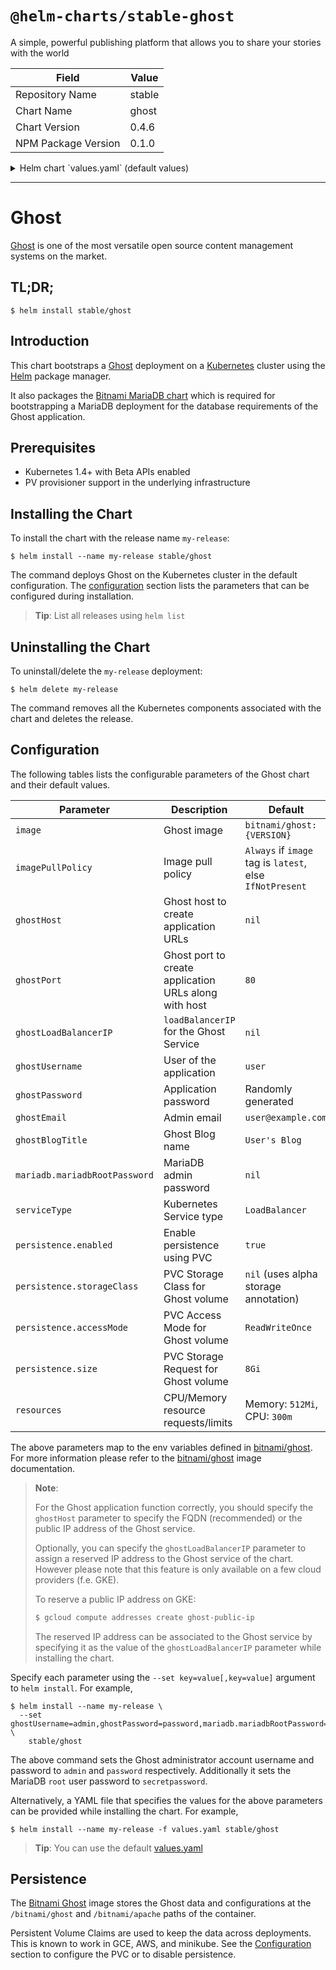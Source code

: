 # `@helm-charts/stable-ghost`

A simple, powerful publishing platform that allows you to share your stories with the world

| Field               | Value  |
| ------------------- | ------ |
| Repository Name     | stable |
| Chart Name          | ghost  |
| Chart Version       | 0.4.6  |
| NPM Package Version | 0.1.0  |

<details>

<summary>Helm chart `values.yaml` (default values)</summary>

```yaml
## Bitnami Ghost image version
## ref: https://hub.docker.com/r/bitnami/ghost/tags/
##
image: bitnami/ghost:0.11.7-r0

## Specify a imagePullPolicy
## Defaults to 'Always' if image tag is 'latest', else set to 'IfNotPresent'
## ref: http://kubernetes.io/docs/user-guide/images/#pre-pulling-images
##
# imagePullPolicy:

## Ghost host to create application URLs
## ref: https://github.com/bitnami/bitnami-docker-ghost#configuration
##
# ghostHost:

## Ghost port to create application URLs along with host.
## ref: https://github.com/bitnami/bitnami-docker-ghost#configuration
##
ghostPort: 80

## loadBalancerIP for the Ghost Service (optional, cloud specific)
## ref: http://kubernetes.io/docs/user-guide/services/#type-loadbalancer
##
# ghostLoadBalancerIP:

## User of the application
## ref: https://github.com/bitnami/bitnami-docker-ghost#configuration
##
ghostUsername: user

## Application password
## Defaults to a random 10-character alphanumeric string if not set
## ref: https://github.com/bitnami/bitnami-docker-ghost#configuration
##
# ghostPassword:

## Admin email
## ref: https://github.com/bitnami/bitnami-docker-ghost#configuration
##
ghostEmail: user@example.com

## Ghost Blog name
## ref: https://github.com/bitnami/bitnami-docker-ghost#environment-variables
##
ghostBlogTitle: User's Blog

## SMTP mail delivery configuration
## ref: https://github.com/bitnami/bitnami-docker-redmine/#smtp-configuration
##
# smtpHost:
# smtpPort:
# smtpUser:
# smtpPassword:
# smtpService:

##
## MariaDB chart configuration
##
mariadb:
  ## MariaDB admin password
  ## ref: https://github.com/bitnami/bitnami-docker-mariadb/blob/master/README.md#setting-the-root-password-on-first-run
  ##
  # mariadbRootPassword:

  ## Enable persistence using Persistent Volume Claims
  ## ref: http://kubernetes.io/docs/user-guide/persistent-volumes/
  ##
  persistence:
    enabled: true
    ## If defined, volume.beta.kubernetes.io/storage-class: <storageClass>
    ## Default: volume.alpha.kubernetes.io/storage-class: default
    ##
    # storageClass:
    accessMode: ReadWriteOnce
    size: 8Gi

## Kubernetes configuration
## For minikube, set this to NodePort, elsewhere use LoadBalancer
##
serviceType: LoadBalancer

## Enable persistence using Persistent Volume Claims
## ref: http://kubernetes.io/docs/user-guide/persistent-volumes/
##
persistence:
  enabled: true
  ## If defined, volume.beta.kubernetes.io/storage-class: <storageClass>
  ## Default: volume.alpha.kubernetes.io/storage-class: default
  ##
  # storageClass:
  accessMode: ReadWriteOnce
  size: 8Gi

## Configure resource requests and limits
## ref: http://kubernetes.io/docs/user-guide/compute-resources/
##
resources:
  requests:
    memory: 512Mi
    cpu: 300m
```

</details>

---

# Ghost

[Ghost](https://ghost.org/) is one of the most versatile open source content management systems on the market.

## TL;DR;

```console
$ helm install stable/ghost
```

## Introduction

This chart bootstraps a [Ghost](https://github.com/bitnami/bitnami-docker-ghost) deployment on a [Kubernetes](http://kubernetes.io) cluster using the [Helm](https://helm.sh) package manager.

It also packages the [Bitnami MariaDB chart](https://github.com/kubernetes/charts/tree/master/stable/mariadb) which is required for bootstrapping a MariaDB deployment for the database requirements of the Ghost application.

## Prerequisites

- Kubernetes 1.4+ with Beta APIs enabled
- PV provisioner support in the underlying infrastructure

## Installing the Chart

To install the chart with the release name `my-release`:

```console
$ helm install --name my-release stable/ghost
```

The command deploys Ghost on the Kubernetes cluster in the default configuration. The [configuration](#configuration) section lists the parameters that can be configured during installation.

> **Tip**: List all releases using `helm list`

## Uninstalling the Chart

To uninstall/delete the `my-release` deployment:

```console
$ helm delete my-release
```

The command removes all the Kubernetes components associated with the chart and deletes the release.

## Configuration

The following tables lists the configurable parameters of the Ghost chart and their default values.

| Parameter                     | Description                                           | Default                                                  |
| ----------------------------- | ----------------------------------------------------- | -------------------------------------------------------- |
| `image`                       | Ghost image                                           | `bitnami/ghost:{VERSION}`                                |
| `imagePullPolicy`             | Image pull policy                                     | `Always` if `image` tag is `latest`, else `IfNotPresent` |
| `ghostHost`                   | Ghost host to create application URLs                 | `nil`                                                    |
| `ghostPort`                   | Ghost port to create application URLs along with host | `80`                                                     |
| `ghostLoadBalancerIP`         | `loadBalancerIP` for the Ghost Service                | `nil`                                                    |
| `ghostUsername`               | User of the application                               | `user`                                                   |
| `ghostPassword`               | Application password                                  | Randomly generated                                       |
| `ghostEmail`                  | Admin email                                           | `user@example.com`                                       |
| `ghostBlogTitle`              | Ghost Blog name                                       | `User's Blog`                                            |
| `mariadb.mariadbRootPassword` | MariaDB admin password                                | `nil`                                                    |
| `serviceType`                 | Kubernetes Service type                               | `LoadBalancer`                                           |
| `persistence.enabled`         | Enable persistence using PVC                          | `true`                                                   |
| `persistence.storageClass`    | PVC Storage Class for Ghost volume                    | `nil` (uses alpha storage annotation)                    |
| `persistence.accessMode`      | PVC Access Mode for Ghost volume                      | `ReadWriteOnce`                                          |
| `persistence.size`            | PVC Storage Request for Ghost volume                  | `8Gi`                                                    |
| `resources`                   | CPU/Memory resource requests/limits                   | Memory: `512Mi`, CPU: `300m`                             |

The above parameters map to the env variables defined in [bitnami/ghost](http://github.com/bitnami/bitnami-docker-ghost). For more information please refer to the [bitnami/ghost](http://github.com/bitnami/bitnami-docker-ghost) image documentation.

> **Note**:
>
> For the Ghost application function correctly, you should specify the `ghostHost` parameter to specify the FQDN (recommended) or the public IP address of the Ghost service.
>
> Optionally, you can specify the `ghostLoadBalancerIP` parameter to assign a reserved IP address to the Ghost service of the chart. However please note that this feature is only available on a few cloud providers (f.e. GKE).
>
> To reserve a public IP address on GKE:
>
> ```bash
> $ gcloud compute addresses create ghost-public-ip
> ```
>
> The reserved IP address can be associated to the Ghost service by specifying it as the value of the `ghostLoadBalancerIP` parameter while installing the chart.

Specify each parameter using the `--set key=value[,key=value]` argument to `helm install`. For example,

```console
$ helm install --name my-release \
  --set ghostUsername=admin,ghostPassword=password,mariadb.mariadbRootPassword=secretpassword \
    stable/ghost
```

The above command sets the Ghost administrator account username and password to `admin` and `password` respectively. Additionally it sets the MariaDB `root` user password to `secretpassword`.

Alternatively, a YAML file that specifies the values for the above parameters can be provided while installing the chart. For example,

```console
$ helm install --name my-release -f values.yaml stable/ghost
```

> **Tip**: You can use the default [values.yaml](values.yaml)

## Persistence

The [Bitnami Ghost](https://github.com/bitnami/bitnami-docker-ghost) image stores the Ghost data and configurations at the `/bitnami/ghost` and `/bitnami/apache` paths of the container.

Persistent Volume Claims are used to keep the data across deployments. This is known to work in GCE, AWS, and minikube.
See the [Configuration](#configuration) section to configure the PVC or to disable persistence.
